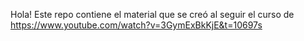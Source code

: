 Hola! Este repo contiene el material que se creó al seguir el curso de https://www.youtube.com/watch?v=3GymExBkKjE&t=10697s
